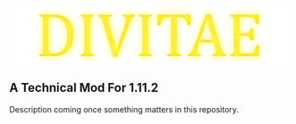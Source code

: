 ![Divitae Logo](src/main/resources/assets/divitae/textures/logo.png)
## A Technical Mod For 1.11.2

Description coming once something matters in this repository.
